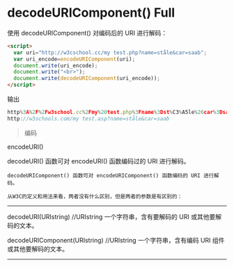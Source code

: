 # decodeURIComponent() Full

使用 decodeURIComponent() 对编码后的 URI 进行解码：

```html
<script>
  var uri="http://w3cschool.cc/my test.php?name=ståle&car=saab";
  var uri_encode=encodeURIComponent(uri);
  document.write(uri_encode);
  document.write("<br>");
  document.write(decodeURIComponent(uri_encode));
</script>
```

输出

```js
http%3A%2F%2Fw3school.cc%2Fmy%20test.php%3Fname%3Dst%C3%A5le%26car%3Dsaab
http://w3schools.com/my test.asp?name=ståle&car=saab
```

> 编码

 encodeURI()

  decodeURI() 函数可对 encodeURI() 函数编码过的 URI 进行解码。

    decodeURIComponent() 函数可对 encodeURIComponent() 函数编码的 URI 进行解码。
    
    从W3C的定义和用法来看，两者没有什么区别，但是两者的参数是有区别的：
------------------------------------------------
decodeURI(URIstring)        //URIstring    一个字符串，含有要解码的 URI 或其他要解码的文本。

decodeURIComponent(URIstring)       //URIstring   一个字符串，含有编码 URI 组件或其他要解码的文本。

------------------------------------------------
